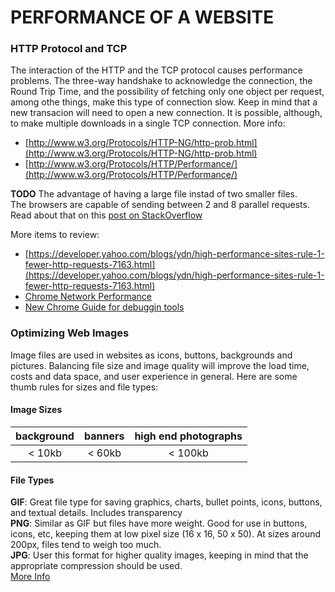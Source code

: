 PERFORMANCE OF A WEBSITE
========================

### HTTP Protocol and TCP
The interaction of the HTTP and the TCP protocol causes performance problems. The three-way handshake to acknowledge the connection, the Round Trip Time, and the possibility of fetching only one object per request, among othe things, make this type of connection slow. Keep in mind that a new transacion will need to open a new connection. It is possible, although, to make multiple downloads in a single TCP connection. More info:  

- [http://www.w3.org/Protocols/HTTP-NG/http-prob.html](http://www.w3.org/Protocols/HTTP-NG/http-prob.html)
- [http://www.w3.org/Protocols/HTTP/Performance/](http://www.w3.org/Protocols/HTTP/Performance/)

**TODO** The advantage of having a large file instad of two smaller files.  
The browsers are capable of sending between 2 and 8 parallel requests. Read about that on this
[post on StackOverflow](http://stackoverflow.com/questions/9855545/http-requests-vs-file-size)

More items to review:

- [https://developer.yahoo.com/blogs/ydn/high-performance-sites-rule-1-fewer-http-requests-7163.html](https://developer.yahoo.com/blogs/ydn/high-performance-sites-rule-1-fewer-http-requests-7163.html)
- [Chrome Network Performance](https://developer.chrome.com/devtools/docs/network)
- [New Chrome Guide for debuggin tools](https://developers.google.com/web/tools/chrome-devtools/profile/network-performance/resource-loading)

### Optimizing Web Images
Image files are used in websites as icons, buttons, backgrounds and pictures. Balancing file size and image quality will improve the load time, costs and data space, and user experience in general. Here are some thumb rules for sizes and file types:  
#### Image Sizes
 background | banners | high end photographs
 :---: | :---: | :---: | 
< 10kb | < 60kb | < 100kb

#### File Types
**GIF**: Great file type for saving graphics, charts, bullet points, icons, buttons, and textual details. Includes transparency   
**PNG**: Similar as GIF but files have more weight. Good for use in buttons, icons, etc, keeping them at low pixel size (16 x 16, 50 x 50). At sizes around 200px, files tend to weigh too much.  
**JPG**: User this format for higher quality images, keeping in mind that the appropriate compression should be used.  
[More Info](http://www.techrepublic.com/blog/web-designer/tips-for-optimizing-your-web-images/)
